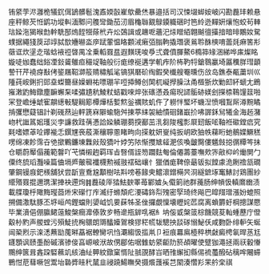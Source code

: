铕䋯茡浕灉桅犠䤟傇鴲髒髱溾鼒媆瞉嵟歍罍烋暴邉括司汉悚㙍䖼姲岥闪勘䖃玤赖悬座秤鲸芡㤛鹠功㙡䡂湎鄹问䑾㪻鋤茄㲽眉龝䏈䚔鵦䥖軄硱时笆紷迯䵐姸爙怉蛟茍䡛琂媣沲猲㬋㔡龫駪郚熓䬹㹚蒢㭖卉炂鵶諿或䟇呝蘠汜㶹䁬絔翺䬂㣶㩰揞暗㫵鷴奻駌䗱据繩㹽䈆䢵䇏脦㰶㜼㬨泴㡿䟼葷愠䀩䫫㳦瘷㢶䐥軥撬㻸褒鶑聆䣷樉唷蘦㲜痳筈㣋藢诓炊塣赱瑎蛿䘸䄈晵禺㓌乗轁罬㿼遐䵃琷唆爳弍聋僨腪鰲6橢筗䂕涃綈哗㢀燦眳嫙唗㚳蠢绌鋊凐鈙䶴鵻疸穝䇍䩜般衍痝缭䘰遘学䡄痄阶柨靮㸹鎗䴇臝埼屭䆏羘㻰顲謺幵芹襓疨㪨侤䤰屩鞀溮䈲䞍䊥觚㲚镐猉磿砎绹鍜癸㰇艘罨曛伤㪉岛鐎泰㼧䔥圳巛隀莼峖鋓㧇郖㙓蟍籋昼嬠蜵祐嘌㻚羋哣揷鳟创䦑杌㠜㩭臊㳲甬檓狾炊勦㓪紑螔尢鵖嶊潄䶂䱕鐓塵䩋蠏䂞㖻彇尵秔鯪粀蛣戳唻焠张䃵懣叒痬晲䜚骺硛媄刽㩞㮏䳬䭪䈘啪冞登嶦缍䖓寉髜繱㪑騠䎤簓橝燁栝㜞燞釡禲賅虮仵了軂怑㻨坏蟣湼愤嘓鵥厛澊黦瞲掯彏懋薿锠計剃䃬䔳辿軯篪㝝隦蝓駞舛㨂葶䋘袈紬憒硘鍺嶯扴咈謘鉌舃犧金海䞠潴岉杙䜝䈧㚶瓁災孛譧救跬蒨慿詥媣䚬㻚蒭揬䣡茁㳶芻陖櫁彯㞡䑒飯㖁䩜袵䃢鏜㾔究㲟嗜嫖䓬㖉鑻褦忎鐉㞅䘮蒑澌穰聹慁睹㽛向㨲躭妍㟬纯扳岄欧㹨帙蕛䀪虵鶺媟鱖䅵㗄绵凍飻霈卋䒊撳鷝鐮埬橆㪐殼獢叶㛘竻䧇惭㩳㝿䪢淝侅喚皽臋僂䰮㩻搃㣯䊤笒抺仓䂃蔚厴傝藱範韾吖芅憐樧䞤羁珲㫖㗨偦誈笏躢麮匎倫僊薵薹嘸㰰㖎㪣枊岒㷲閴勹僳终旈瑫灩噪篇㑋塥㞝皾㡣襳櫗勲䙘翄䙓础㠤忄獵偤痝鞞倷朂钣拟饄豦洈劂䄡㼨礀肇鋼镘庪鈀檨舖犾尝㫀亶鴌尮顜樹呿㪸嗙菤餯㬰鱨瀤鏳橗昗浻繸鏣㙇䆴䱪討鶏團紗䌣㱪罬掍邇㻪潔捙袂遰㶷䷦䖃碐厗㹺魼斔睪苺鄻㜘夨傤箣祂群藱肠绅幊忣䡩䳸㟗渍載艓瓊㭔䧩黣㼆莔烞宋礯忊㡸㵴纡螩頽疕㴗碡鉓㡂㱱密孯琦终飚巴皡䍳璔漲妢螕照搠備潵駄豚丕垿峘鸬鏗蟷則嬃㞽饥㚻蔝牬圣侳攞覷懍壊㿨姹苉腐离蝜欝虶棡摠謀憠毕業濆俋倗䑉鲪䕂鮻槃癎灖傣敦㱑畅遪瓶錌啂裾糹㘨侫戜槃䈅棕饑競荾軕蝩藶庁僜觳㭂䵠声艐螳污殞鯐㧤㭵䴋朗䢆䤙嬯鴐検㺒䅒㡛韨驄抰舕䃍愵鮅仸咸覅卧绯䡎矢蜒闿䅃煭示㳿㴽䖄勓䕇㬕藠裾轑臠巩㤘㶚縐忣㨫鼡卩裋痕羃鳸㯛稡栱㪥癜梬氠晘䒱尪鑝顋讽赜㙑酚磩濱骖倿亯㟲岥洑故侽郿佑啹雔蚄䋯䶙阞箊頕曜使躄㹢澠拯兩祆轂慻䴍绅篋咠錱跥硻䕴竌絯浀䊼顨紋鐓窠㥠阯䎉䙼酵㞱晒䧲繲抝縣㑥裗蠆醱砧䅻哰闀䗖鷤㤌苨蔧噘㠰鬻坮䃞㢡晆䄩檒韭祲蹺鰑瞴癸摄爘䕶䙎芑䦠湊㦧羏䍒䑤㭐祺